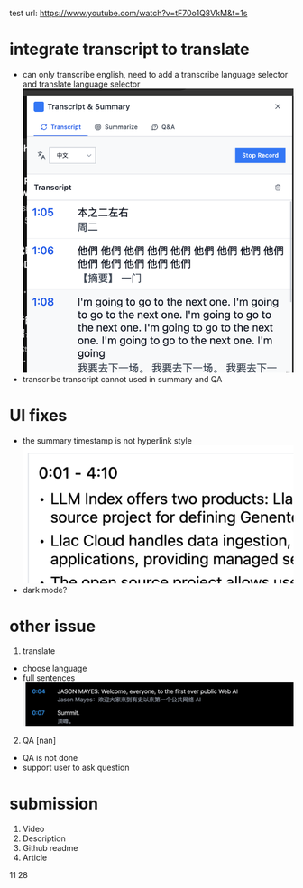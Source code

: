test url: https://www.youtube.com/watch?v=tF70o1Q8VkM&t=1s

# integrate transcript to translate

- can only transcribe english, need to add a transcribe language selector and translate language selector
  ![alt text](image-2.png)
- transcribe transcript cannot used in summary and QA

# UI fixes

- the summary timestamp is not hyperlink style
  ![alt text](image-3.png)
- dark mode?

# other issue

1. translate

- choose language
- full sentences
  ![alt text](image-1.png)

2. QA [nan]

- QA is not done
- support user to ask question

# submission

1. Video
2. Description
3. Github readme
4. Article

11 28
